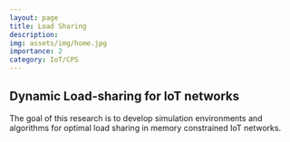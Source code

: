 ```yaml
---
layout: page
title: Load Sharing
description: 
img: assets/img/home.jpg
importance: 2
category: IoT/CPS
---
```


## Dynamic Load-sharing for IoT networks

The goal of this research is to develop simulation environments and algorithms for optimal load sharing in memory constrained IoT networks.